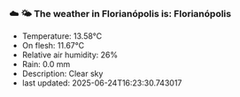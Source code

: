 ### ☁️ 🌤️  The weather in Florianópolis is: Florianópolis

- Temperature: 13.58°C
- On flesh: 11.67°C
- Relative air humidity: 26%
- Rain: 0.0 mm
- Description: Clear sky
- last updated: 2025-06-24T16:23:30.743017
